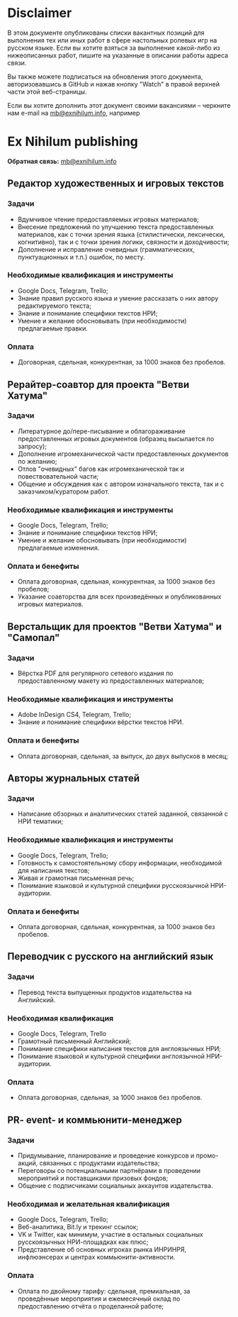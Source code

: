# Disclaimer

В этом документе опубликованы списки вакантных позиций для выполнения
тех или иных работ в сфере настольных ролевых игр на русском языке.
Если вы хотите взяться за выполнение какой-либо из нижеописанных работ,
пишите на указанные в описании работы адреса связи.

Вы также можете подписаться на обновления этого документа, авторизовавшись
в GitHub и нажав кнопку "Watch" в правой верхней части этой веб-страницы.

Если вы хотите дополнить этот документ своими вакансиями – черкните нам e-mail
на [mb@exnihilum.info](mailto:mb@exnihilum.info), например

# Ex Nihilum publishing
**Обратная связь:**  [mb@exnihilum.info](mailto:mb@exnihilum.info)

## Редактор художественных и игровых текстов
### Задачи
- Вдумчивое чтение предоставляемых игровых материалов;
- Внесение предложений по улучшению текста предоставленных материалов, как с
  точки зрения языка (стилистически, лексически, когнитивно), так и с точки зрения логики, связности и доходчивости;
- Дополнение и исправление очевидных (грамматических, пунктуационных и т.п.)
  ошибок, по месту.

### Необходимые квалификация и инструменты
- Google Docs, Telegram, Trello;
- Знание правил русского языка и умение рассказать о них автору редактируемого
  текста;
- Знание и понимание специфики текстов НРИ;
- Умение и желание обосновывать (при необходимости) предлагаемые правки.

### Оплата
- Договорная, сдельная, конкурентная, за 1000 знаков без пробелов.

## Рерайтер-соавтор для проекта "Ветви Хатума"
### Задачи
- Литературное до/пере-писывание и облагораживание предоставленных игровых документов (образец
  высылается по запросу);
- Дополнение игромеханической части предоставленных документов по желанию;
- Отлов "очевидных" багов как игромеханической так и повествовательной части;
- Общение и обсуждения как с автором изначального текста, так и с
  заказчиком/куратором
  работ.

### Необходимые квалификация и инструменты
- Google Docs, Telegram, Trello;
- Знание и понимание специфики текстов НРИ;
- Умение и желание обосновывать (при необходимости) предлагаемые изменения.

### Оплата и бенефиты
- Оплата договорная, сдельная, конкурентная, за 1000 знаков без пробелов;
- Указание соавторства для всех произведённых и опубликованных игровых материалов.

## Верстальщик для проектов "Ветви Хатума" и "Самопал"
### Задачи
- Вёрстка PDF для регулярного сетевого издания по предоставленному макету из
  предоставленных материалов;

### Необходимые квалификация и инструменты
- Adobe InDesign CS4, Telegram, Trello;
- Знание и понимание специфики вёрстки текстов НРИ.

### Оплата и бенефиты
- Оплата договорная, сдельная, за выпуск, до двух выпусков в месяц;


## Авторы журнальных статей
### Задачи
- Написание обзорных и аналитических статей заданной, связанной с НРИ тематики;

### Необходимые квалификация и инструменты
- Google Docs, Telegram, Trello;
- Готовность к самостоятельному сбору информации, необходимой для написания
  текстов;
- Живая и грамотная письменная речь;
- Понимание языковой и культурной специфики русскоязычной НРИ-аудитории.

### Оплата и бенефиты
- Оплата договорная, сдельная, конкурентная, за 1000 знаков без пробелов.

## Переводчик с русского на английский язык
### Задачи
- Перевод текста выпущенных продуктов издательства на Английский.

### Необходимая квалификация
- Google Docs, Telegram, Trello
- Грамотный письменный Английский;
- Понимание специфики написания текстов для англоязычных НРИ;
- Понимание языковой и культурной специфики англоязычной НРИ-аудитории.

### Оплата
- Оплата договорная, сдельная, за 1000 знаков без пробелов.

## PR- event- и коммьюнити-менеджер
### Задачи
- Придумывание, планирование и проведение конкурсов и промо-акций, связанных с продуктами
  издательства;
- Переговоры со потенциальными партнёрами в проведении мероприятий и поставщиками призовых фондов;
- Общение с подписчиками социальных аккаунтов издательства.

### Необходимая и желательная квалификация
- Google Docs, Telegram, Trello;
- Веб-аналитика, Bit.ly и трекинг ссылок;
- VK и Twitter, как минимум, участие в остальных социальных русскоязычных НРИ-площадках как плюс;
- Представление об основных игроках рынка ИНРИНРЯ, инфлюэнсерах и центрах
  коммьюнити-активности.

### Оплата
- Оплата по двойному тарифу: сдельная, премиальная, за проведённые мероприятия и ежемесячный
  оклад по предоставлению отчёта о проделанной работе;

